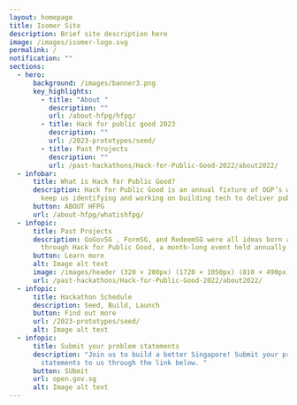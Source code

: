 ```yaml
---
layout: homepage
title: Isomer Site
description: Brief site description here
image: /images/isomer-logo.svg
permalink: /
notification: ""
sections:
  - hero:
      background: /images/banner3.png
      key_highlights:
        - title: "About "
          description: ""
          url: /about-hfpg/hfpg/
        - title: Hack for public good 2023
          description: ""
          url: /2023-prototypes/seed/
        - title: Past Projects
          description: ""
          url: /past-hackathons/Hack-for-Public-Good-2022/about2022/
  - infobar:
      title: What is Hack for Public Good?
      description: Hack for Public Good is an annual fixture of OGP’s way of work to
        keep us identifying and working on building tech to deliver public good.
      button: ABOUT HFPG
      url: /about-hfpg/whatishfpg/
  - infopic:
      title: Past Projects
      description: GoGovSG , FormSG, and RedeemSG were all ideas born and developed
        through Hack for Public Good, a month-long event held annually.
      button: Learn more
      alt: Image alt text
      image: /images/header (320 × 200px) (1720 × 1050px) (810 × 490px).gif
      url: /past-hackathons/Hack-for-Public-Good-2022/about2022/
  - infopic:
      title: Hackathon Schedule
      description: Seed, Build, Launch
      button: Find out more
      url: /2023-prototypes/seed/
      alt: Image alt text
  - infopic:
      title: Submit your problem statements
      description: "Join us to build a better Singapore! Submit your problem
        statements to us through the link below. "
      button: SUbmit
      url: open.gov.sg
      alt: Image alt text
---
```

